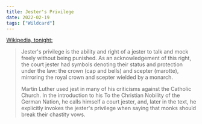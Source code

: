 ```yaml
---
title: Jester's Privilege
date: 2022-02-19
tags: ["Wildcard"]
---
```


[Wikipedia, tonight:](https://en.wikipedia.org/wiki/Jester%27s_privilege)

<!--x-->

> Jester's privilege is the ability and right of a jester to talk and mock freely without being punished. As an acknowledgement of this right, the court jester had symbols denoting their status and protection under the law: the crown (cap and bells) and scepter (marotte), mirroring the royal crown and scepter wielded by a monarch.
>
> Martin Luther used jest in many of his criticisms against the Catholic Church. In the introduction to his To the Christian Nobility of the German Nation, he calls himself a court jester, and, later in the text, he explicitly invokes the jester's privilege when saying that monks should break their chastity vows.
